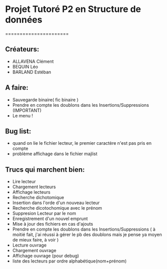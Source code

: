 # Projet Tutoré P2 en Structure de données

======================

## Créateurs:
* ALLAVENA Clément
* BEQUIN Léo
* BARLAND Estéban

## A faire:
* Sauvegarde binaire( fic binaire )
* Prendre en compte les doublons dans les Insertions/Suppressions (IMPORTANT)
* Le menu !

## Bug list:
* quand on lie le fichier lecteur, le premier caractère n'est pas pris en compte
* problème affichage dans le fichier majlist

## Trucs qui marchent bien:
* Lire lecteur
* Chargement lecteurs
* Affichage lecteurs
* Recherche dichotomique
* Insertion dans l'orde d'un nouveau lecteur
* Recherche dicotochomique avec le prénom
* Suppresion Lecteur par le nom
* Enregistrement d'un nouvel emprunt
* Mise à jour des fichiers en cas d'ajouts
* Prendre en compte les doublons dans les Insertions/Suppressions ( à moitié fait, j'ai réussi à gérer le pb des doublons mais je pense ya moyen de mieux faire, à voir )
* Lecture ouvrage 
* Chargement ouvrage
* Affichage ouvrage (pour debug) 
* liste des lecteurs par ordre alphabétique(nom+prénom)
